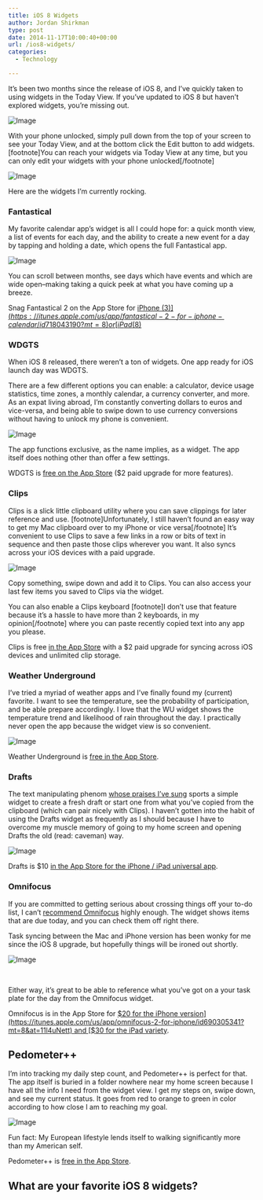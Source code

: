 ```yaml
---
title: iOS 8 Widgets
author: Jordan Shirkman
type: post
date: 2014-11-17T10:00:40+00:00
url: /ios8-widgets/
categories:
  - Technology

---
```

It’s been two months since the release of iOS 8, and I’ve quickly taken to using widgets in the Today View. If you’ve updated to iOS 8 but haven’t explored widgets, you’re missing out.

![Image](/static/images/ios-8-widgets-x1400.jpeg) 

With your phone unlocked, simply pull down from the top of your screen to see your Today View, and at the bottom click the Edit button to add widgets.[footnote]You can reach your widgets via Today View at any time, but you can only edit your widgets with your phone unlocked[/footnote]

![Image](/static/images/IMG_4703.jpeg) 

Here are the widgets I’m currently rocking.<!--more-->

### Fantastical

My favorite calendar app’s widget is all I could hope for: a quick month view, a list of events for each day, and the ability to create a new event for a day by tapping and holding a date, which opens the full Fantastical app.

![Image](/static/images/Fantastical-Widget.jpeg) 

You can scroll between months, see days which have events and which are wide open–making taking a quick peek at what you have coming up a breeze.

Snag Fantastical 2 on the App Store for [iPhone ($3)](https://itunes.apple.com/us/app/fantastical-2-for-iphone-calendar/id718043190?mt=8) or [iPad ($8)](https://itunes.apple.com/us/app/fantastical-2-for-ipad-calendar/id830708155?mt=8&at=11l4uNett)

### WDGTS

When iOS 8 released, there weren’t a ton of widgets. One app ready for iOS launch day was WDGTS.

There are a few different options you can enable: a calculator, device usage statistics, time zones, a monthly calendar, a currency converter, and more. As an expat living abroad, I’m constantly converting dollars to euros and vice-versa, and being able to swipe down to use currency conversions without having to unlock my phone is convenient.

![Image](/static/images/WDGT-Widget.jpeg) 

The app functions exclusive, as the name implies, as a widget. The app itself does nothing other than offer a few settings.

WDGTS is [free on the App Store](https://itunes.apple.com/us/app/wdgts-collection-awesome-notification/id916103272?mt=8&at=11l4uNett) ($2 paid upgrade for more features).

### Clips

Clips is a slick little clipboard utility where you can save clippings for later reference and use. [footnote]Unfortunately, I still haven’t found an easy way to get my Mac clipboard over to my iPhone or vice versa[/footnote] It’s convenient to use Clips to save a few links in a row or bits of text in sequence and then paste those clips wherever you want. It also syncs across your iOS devices with a paid upgrade.

![Image](/static/images/Clips-Widget.jpeg) 

Copy something, swipe down and add it to Clips. You can also access your last few items you saved to Clips via the widget.

You can also enable a Clips keyboard [footnote]I don’t use that feature because it’s a hassle to have more than 2 keyboards, in my opinion[/footnote] where you can paste recently copied text into any app you please.

Clips is free [in the App Store](https://itunes.apple.com/us/app/clips-copy-paste-anywhere/id917638056?mt=8&at=11l4uNett) with a $2 paid upgrade for syncing across iOS devices and unlimited clip storage.

### Weather Underground

I’ve tried a myriad of weather apps and I’ve finally found my (current) favorite. I want to see the temperature, see the probability of participation, and be able prepare accordingly. I love that the WU widget shows the temperature trend and likelihood of rain throughout the day. I practically never open the app because the widget view is so convenient.

![Image](/static/images/Weather-Underground-Widget.jpeg) 

Weather Underground is [free in the App Store](https://itunes.apple.com/us/app/weather-underground-radar/id486154808?mt=8&at=11l4uNett).

### Drafts

The text manipulating phenom [whose praises I’ve sung](https://jshirk.com/blog/drafts-ios) sports a simple widget to create a fresh draft or start one from what you’ve copied from the clipboard (which can pair nicely with Clips). I haven’t gotten into the habit of using the Drafts widget as frequently as I should because I have to overcome my muscle memory of going to my home screen and opening Drafts the old (read: caveman) way.

![Image](/static/images/Drafts-Widget.jpeg) 

Drafts is $10 [in the App Store for the iPhone / iPad universal app](https://itunes.apple.com/us/app/drafts-4-quickly-capture-notes/id905337691?mt=8&at=11l4uNett).

### Omnifocus

If you are committed to getting serious about crossing things off your to-do list, I can’t [recommend Omnifocus](https://jshirk.com/blog/daily-mac-apps/) highly enough. The widget shows items that are due today, and you can check them off right there.

Task syncing between the Mac and iPhone version has been wonky for me since the iOS 8 upgrade, but hopefully things will be ironed out shortly.

![Image](/static/images/Omnifocus-Widget1.jpeg) 

&nbsp;

Either way, it’s great to be able to reference what you’ve got on a your task plate for the day from the Omnifocus widget.

Omnifocus is in the App Store for [$20 for the iPhone version](https://itunes.apple.com/us/app/omnifocus-2-for-iphone/id690305341?mt=8&at=11l4uNett) and [$30 for the iPad variety](https://itunes.apple.com/us/app/omnifocus-2-for-ipad/id904071710?mt=8&at=11l4uNett).

## Pedometer++

I’m into tracking my daily step count, and Pedometer++ is perfect for that. The app itself is buried in a folder nowhere near my home screen because I have all the info I need from the widget view. I get my steps on, swipe down, and see my current status. It goes from red to orange to green in color according to how close I am to reaching my goal.

![Image](/static/images/Pedometer-Widget.jpeg) 

Fun fact: My European lifestyle lends itself to walking significantly more than my American self.

Pedometer++ is [free in the App Store](https://itunes.apple.com/en/app/pedometer++/id712286167?mt=8&at=11l4uNett).

## What are your favorite iOS 8 widgets?
